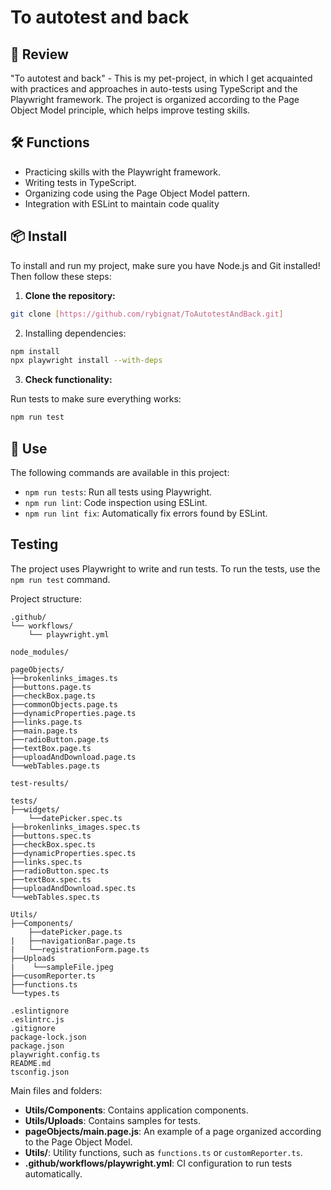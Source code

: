 # To autotest and back

## 🚀 Review

"To autotest and back" - This is my pet-project, in which I get acquainted with practices and approaches in auto-tests using TypeScript and the Playwright framework. The project is organized according to the Page Object Model principle, which helps improve testing skills.

## 🛠️ Functions

- Practicing skills with the Playwright framework.
- Writing tests in TypeScript.
- Organizing code using the Page Object Model pattern.
- Integration with ESLint to maintain code quality

## 📦 Install

To install and run my project, make sure you have Node.js and Git installed! Then follow these steps:

1. **Clone the repository:**

```bash
git clone [https://github.com/rybignat/ToAutotestAndBack.git]
```

2. Installing dependencies:

```bash
npm install
npx playwright install --with-deps
```

3. **Check functionality:**

Run tests to make sure everything works:

```bash
npm run test
```

## 🚀 Use

The following commands are available in this project:

- `npm run tests`: Run all tests using Playwright.
- `npm run lint`: Code inspection using ESLint.
- `npm run lint fix`: Automatically fix errors found by ESLint.

##    Testing

The project uses Playwright to write and run tests. To run the tests, use the `npm run test` command.

Project structure:

```plaintext
.github/
└── workflows/
    └── playwright.yml

node_modules/

pageObjects/
├──brokenlinks_images.ts
├──buttons.page.ts
├──checkBox.page.ts
├──commonObjects.page.ts
├──dynamicProperties.page.ts
├──links.page.ts
├──main.page.ts
├──radioButton.page.ts
├──textBox.page.ts
├──uploadAndDownload.page.ts
└──webTables.page.ts

test-results/

tests/
├──widgets/
    └──datePicker.spec.ts
├──brokenlinks_images.spec.ts
├──buttons.spec.ts
├──checkBox.spec.ts
├──dynamicProperties.spec.ts
├──links.spec.ts
├──radioButton.spec.ts
├──textBox.spec.ts
├──uploadAndDownload.spec.ts
└──webTables.spec.ts

Utils/
├──Components/
    ├──datePicker.page.ts
|   ├──navigationBar.page.ts
|   └──registrationForm.page.ts
├──Uploads
|    └──sampleFile.jpeg
├──cusomReporter.ts
├──functions.ts
└──types.ts

.eslintignore
.eslintrc.js
.gitignore
package-lock.json
package.json
playwright.config.ts
README.md
tsconfig.json
```

Main files and folders:

- **Utils/Components**: Contains application components.
- **Utils/Uploads**: Contains samples for tests.
- **pageObjects/main.page.js**: An example of a page organized according to the Page Object Model.
- **Utils/**: Utility functions, such as `functions.ts` or `customReporter.ts`.
- **.github/workflows/playwright.yml**: CI configuration to run tests automatically.
